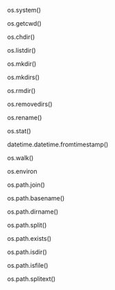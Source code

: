 os.system()



os.getcwd()



os.chdir()



os.listdir()



os.mkdir()



os.mkdirs()



os.rmdir()



os.removedirs()



os.rename()



os.stat()



datetime.datetime.fromtimestamp()



os.walk()



os.environ



os.path.join()



os.path.basename()



os.path.dirname()



os.path.split()



os.path.exists()



os.path.isdir()



os.path.isfile()



os.path.splitext()